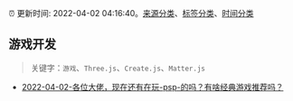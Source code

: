 :alarm_clock: 更新时间: 2022-04-02 04:16:40。[来源分类](../README.md)、[标签分类](../TAGS.md)、[时间分类](../TIMELINE.md)

## 游戏开发


> 关键字：`游戏`、`Three.js`、`Create.js`、`Matter.js`



- [2022-04-02-各位大佬，现在还有在玩-psp-的吗？有啥经典游戏推荐吗？](https://www.v2ex.com/t/844473) 